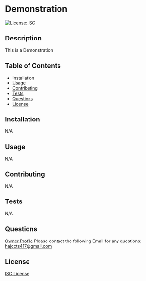 # Demonstration
[![License: ISC](https://img.shields.io/badge/License-ISC-blue.svg)](https://opensource.org/licenses/ISC)

## Description
This is a Demonstration

## Table of Contents
- [Installation](#installation)
- [Usage](#usage)
- [Contributing](#contributing)
- [Tests](#tests)
- [Questions](#questions)
- [License](#license)

## Installation
N/A

## Usage
N/A

## Contributing
N/A

## Tests
N/A

## Questions
[Owner Profile](https://github.com/whatnameshouldiuse)
Please contact the following Email for any questions: hajccts417@gmail.com

## License
[ISC License](https://opensource.org/licenses/ISC)